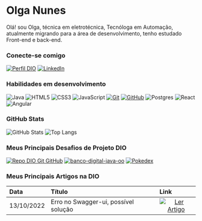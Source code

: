 

# Olga Nunes 

Olá! sou Olga, técnica em eletrotécnica, Tecnóloga em Automação, atualmente migrando para a área de desenvolvimento, tenho estudado Front-end e back-end. 

### Conecte-se comigo
[![Perfil DIO](https://img.shields.io/badge/-Meu%20Perfil%20na%20DIO-30A3DC?style=for-the-badge)](https://web.dio.me/users/olgajdango)
[![LinkedIn](https://img.shields.io/badge/-LinkedIn-000?style=for-the-badge&logo=linkedin&logoColor=30A3DC)](https://www.linkedin.com/in/olga-nunes)


### Habilidades em desenvolvimento

![Java](https://img.shields.io/badge/Java-333?style=for-the-badge&logo=openjdk&logoColor=white)
![HTML5](https://img.shields.io/badge/HTML-333?style=for-the-badge&logo=html5&logoColor=30A3DC)
![CSS3](https://img.shields.io/badge/CSS3-333?style=for-the-badge&logo=css3&logoColor=E94D5F)
![JavaScript](https://img.shields.io/badge/JavaScript-333?style=for-the-badge&logo=javascript&logoColor=%23F7DF1E)
[![Git](https://img.shields.io/badge/Git-333?style=for-the-badge&logo=git&logoColor=E94D5F)](https://git-scm.com/doc) 
[![GitHub](https://img.shields.io/badge/GitHub-333?style=for-the-badge&logo=github&logoColor=ffff)](https://docs.github.com/)
![Postgres](https://img.shields.io/badge/postgres-333.svg?style=for-the-badge&logo=postgresql&logoColor=30A3DC)
![React](https://img.shields.io/badge/React-333?style=for-the-badge&logo=react)
![Angular](https://img.shields.io/badge/Angular-333?style=for-the-badge&logo=angular&logoColor=C3002F)



### GitHub Stats
![GitHub Stats](https://github-readme-stats.vercel.app/api?username=olgajuanne&theme=transparent&bg_color=333&border_color=30A3DC&show_icons=true&icon_color=30A3DC&title_color=f06611&text_color=FFF)
![Top Langs](https://github-readme-stats-git-masterrstaa-rickstaa.vercel.app/api/top-langs/?username=olgajuanne&layout=compact&bg_color=333&border_color=30A3DC&title_color=f06611&text_color=FFF)

### Meus Principais Desafios de Projeto DIO
[![Repo DIO Git GitHub](https://github-readme-stats.vercel.app/api/pin/?username=olgajuanne&repo=cloud-parking&bg_color=333&border_color=30A3DC&show_icons=true&icon_color=30A3DC&title_color=00B0B9&text_color=FFF)](https://github.com/olgajuanne/cloud-parking)
[![banco-digital-java-oo](https://github-readme-stats.vercel.app/api/pin/?username=olgajuanne&repo=banco-digital-java-oo&bg_color=333&border_color=30A3DC&show_icons=true&icon_color=30A3DC&title_color=00B0B9&text_color=FFF)](https://github.com/olgajuanne/banco-digital-java-oo)
[![Pokedex](https://github-readme-stats.vercel.app/api/pin/?username=olgajuanne&repo=Pokedex&bg_color=333&border_color=30A3DC&show_icons=true&icon_color=30A3DC&title_color=00B0B9&text_color=FFF)](https://github.com/olgajuanne/Pokedex)

### Meus Principais Artigos na DIO
<table>
  <thead>
    <tr align="left">
      <th>Data</th>
      <th>Título</th>
      <th>Link</th>
    </tr>
  </thead>
  <tbody align="left">
    <tr>
      <td>13/10/2022</td>
      <td>Erro no Swagger-ui, possível solução</td>
      <td align="center">
        <a href="https://web.dio.me/articles/erro-no-swagger-ui-possivel-solucao?back=%2Farticles&page=1&order=oldest">
           <img align="center" alt="Ler Artigo" src="https://img.shields.io/badge/Ler%20Artigo-E94D5F?style=for-the-badge">
        </a>
      </td>
    </tr>
    <!-- <tr>
      <td>00/00/2023</td>
      <td>Titulo do artigo</td>
      <td align="center">
        <a href="https://web.dio.me/articles/nomedoartigo">
           <img align="center" alt="Ler Artigo" src="https://img.shields.io/badge/Ler%20Artigo-30A3DC?style=for-the-badge">
        </a>
      </td>    
    </tr>  -->
  </tbody>
  <tfoot></tfoot>
</table>
